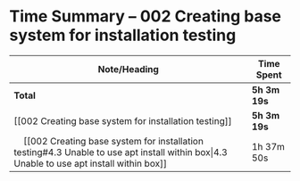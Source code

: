 # Time Summary – 002 Creating base system for installation testing

| Note/Heading | Time Spent |
|--------------|------------|
| **Total** | **5h 3m 19s** |
| [[002 Creating base system for installation testing]] | **5h 3m 19s** |
| &nbsp;&nbsp;&nbsp;&nbsp;[[002 Creating base system for installation testing#4.3 Unable to use apt install within box\|4.3 Unable to use apt install within box]] | 1h 37m 50s |

